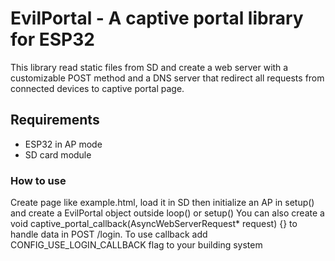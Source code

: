 # EvilPortal - A captive portal library for ESP32

This library read static files from SD and create a web server with a customizable POST method and a DNS server that redirect all requests from connected devices to captive portal page.

## Requirements

- ESP32 in AP mode
- SD card module

### How to use
Create page like example.html, load it in SD then initialize an AP in setup() and create a EvilPortal object outside loop() or setup()
You can also create a void captive_portal_callback(AsyncWebServerRequest* request) {} to handle data in POST /login. To use callback add CONFIG_USE_LOGIN_CALLBACK flag to your building system

